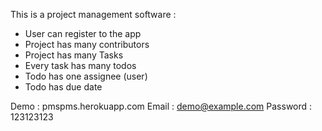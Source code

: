 This is a project management software :

- User can register to the app
- Project has many contributors
- Project has many Tasks
- Every task has many todos
- Todo has one assignee (user)
- Todo has due date

Demo : pmspms.herokuapp.com
Email : demo@example.com
Password : 123123123
